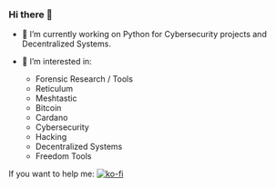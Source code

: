 ### Hi there 👋

<!--
**QuixoteSystems/quixotesystems** is a ✨ _special_ ✨ repository because its `README.md` (this file) appears on your GitHub profile.

Here are some ideas to get you started:
-->

- 🔭 I’m currently working on Python for Cybersecurity projects and Decentralized Systems.
  
- 🌱 I’m interested in:
  -   Forensic Research / Tools
  -   Reticulum
  -   Meshtastic
  -   Bitcoin
  -   Cardano
  -   Cybersecurity
  -   Hacking
  -   Decentralized Systems
  -   Freedom Tools
  

If you want to help me:
[![ko-fi](https://ko-fi.com/img/githubbutton_sm.svg)](https://ko-fi.com/M4M81CV1EX)
